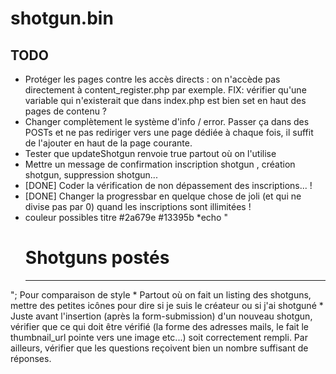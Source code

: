 # shotgun.bin

TODO
----
* Protéger les pages contre les accès directs : on n'accède pas directement à content_register.php par exemple. FIX: vérifier qu'une variable qui n'existerait que dans index.php est bien set en haut des pages de contenu ?
* Changer complètement le système d'info / error. Passer ça dans des POSTs et ne pas rediriger vers une page dédiée à chaque fois, il suffit de l'ajouter en haut de la page courante.
* Tester que updateShotgun renvoie true partout où on l'utilise
* Mettre un message de confirmation inscription shotgun , création shotgun, suppression shotgun...
* [DONE] Coder la vérification de non dépassement des inscriptions... !
* [DONE] Changer la progressbar en quelque chose de joli (et qui ne divise pas par 0) quand les inscriptions sont illimitées !
* couleur possibles titre #2a679e #13395b
*echo "<div class ='container titlepage' > <h1>Shotguns postés</h1><hr />
 </div>"; Pour comparaison de style
* Partout où on fait un listing des shotguns, mettre des petites icônes pour dire si je suis le créateur ou si j'ai shotguné
* Juste avant l'insertion (après la form-submission) d'un nouveau shotgun, vérifier que ce qui doit être vérifié (la forme des adresses mails, le fait le thumbnail_url pointe vers une image etc...) soit correctement rempli. Par ailleurs, vérifier que les questions reçoivent bien un nombre suffisant de réponses.
